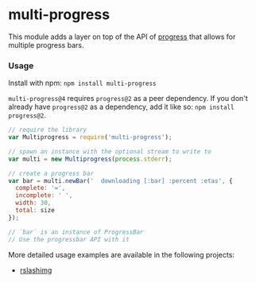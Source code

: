 # multi-progress

This module adds a layer on top of the API of [progress](https://github.com/tj/node-progress) that allows for multiple progress bars.

### Usage

Install with npm: `npm install multi-progress`

`multi-progress@4` requires `progress@2` as a peer dependency.
If you don't already have `progress@2` as a dependency, add it like so: `npm install progress@2`.

```js
// require the library
var Multiprogress = require('multi-progress');

// spawn an instance with the optional stream to write to
var multi = new Multiprogress(process.stderr);

// create a progress bar
var bar = multi.newBar('  downloading [:bar] :percent :etas', {
  complete: '=',
  incomplete: ' ',
  width: 30,
  total: size
});

// `bar` is an instance of ProgressBar
// Use the progressbar API with it
```

More detailed usage examples are available in the following projects:

- [rslashimg](https://github.com/pitaj/rslashimg/blob/master/library.js#L14-L58)
